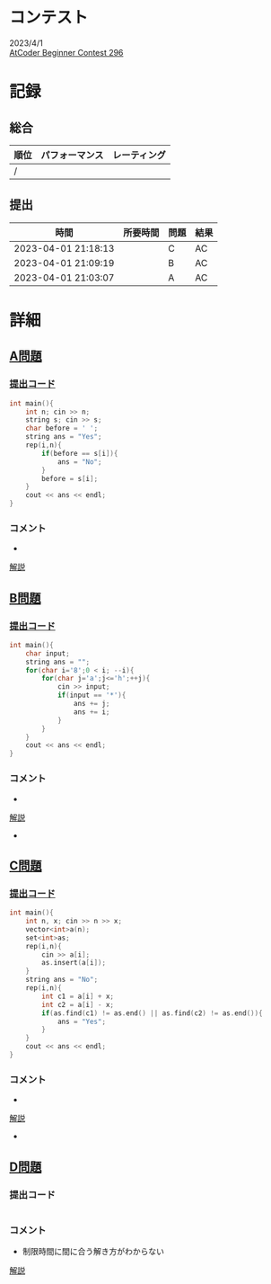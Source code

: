 # コンテスト
2023/4/1<br>
[AtCoder Beginner Contest 296](https://atcoder.jp/contests/abc296)

# 記録
## 総合
|  順位  |  パフォーマンス  | レーティング |
| ---- | ---- | ---- |
|   /   |  |  |

## 提出
|  時間  |  所要時間  |  問題  | 結果 |
| ---- | ---- | ---- | ---- |
| 2023-04-01 21:18:13 |  | C | AC |
| 2023-04-01 21:09:19 |  | B | AC |
| 2023-04-01 21:03:07 |  | A | AC |


# 詳細
## [A問題](https://atcoder.jp/contests/abc296/tasks/abc296_a)
### [提出コード](https://atcoder.jp/contests/abc296/submissions/40210428)
```c++
int main(){
    int n; cin >> n;
    string s; cin >> s;
    char before = ' ';
    string ans = "Yes";
    rep(i,n){
        if(before == s[i]){
            ans = "No";
        }
        before = s[i];
    }
    cout << ans << endl;
}  
```

### コメント

* 

[解説](https://atcoder.jp/contests/abc296/editorial/6080)


## [B問題](https://atcoder.jp/contests/abc296/tasks/abc296_b)
### [提出コード](https://atcoder.jp/contests/abc296/submissions/40218052)
```c++
int main(){
    char input;
    string ans = "";
    for(char i='8';0 < i; --i){
        for(char j='a';j<='h';++j){
            cin >> input;
            if(input == '*'){
                ans += j;
                ans += i;
            }
        }
    }
    cout << ans << endl;
}
```

### コメント

* 

[解説](https://atcoder.jp/contests/abc296/editorial/6081)

* 


## [C問題](https://atcoder.jp/contests/abc296/tasks/abc296_c)
### [提出コード](https://atcoder.jp/contests/abc296/submissions/40225885)

```c++
int main(){
    int n, x; cin >> n >> x;
    vector<int>a(n);
    set<int>as;
    rep(i,n){
        cin >> a[i];
        as.insert(a[i]);
    }
    string ans = "No";
    rep(i,n){
        int c1 = a[i] + x;
        int c2 = a[i] - x;
        if(as.find(c1) != as.end() || as.find(c2) != as.end()){
            ans = "Yes";
        }
    }
    cout << ans << endl;
} 
```

### コメント
* 

[解説](https://atcoder.jp/contests/abc296/editorial/6095)

* 


## [D問題](https://atcoder.jp/contests/abc296/tasks/abc296_d)
### 提出コード

```c++

```

### コメント
* 制限時間に間に合う解き方がわからない


[解説](https://atcoder.jp/contests/abc296/editorial/6115)
